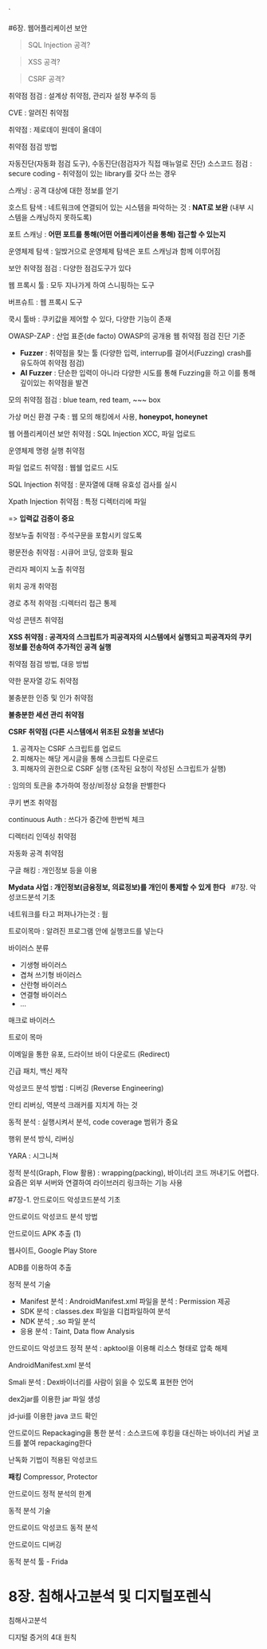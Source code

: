 `

#6장. 웹어플리케이션 보안

> SQL Injection 공격?

> XSS 공격?

> CSRF 공격?

취약점 점검 : 설계상 취약점, 관리자 설정 부주의 등

CVE : 알려진 취약점

취약점 : 제로데이 원데이 올데이

취약점 점검 방법

자동진단(자동화 점검 도구), 수동진단(점검자가 직접 매뉴얼로 진단)
소스코드 점검 : secure coding - 취약점이 있는 library를 갖다 쓰는 경우

스캐닝 : 공격 대상에 대한 정보를 얻기

호스트 탐색 : 네트워크에 연결되어 있는 시스템을 파악하는 것 : **NAT로 보완** (내부 시스템을 스캐닝하지 못하도록)

포트 스캐닝 : **어떤 포트를 통해(어떤 어플리케이션을 통해) 접근할 수 있는지**

운영체제 탐색 : 일밙거으로 운영체제 탐색은 포트 스캐닝과 함께 이루어짐

보안 취약점 점검 : 다양한 점검도구가 있다

웹 프록시 툴 : 모두 지나가게 하여 스니핑하는 도구

버프슈트 : 웹 프록시 도구

쿡시 툴바 : 쿠키값을 제어할 수 있다, 다양한 기능이 존재

OWASP-ZAP : 산업 표준(de facto) OWASP의 공개용 웹 취약점 점검 진단 기준
- **Fuzzer** : 취약점을 찾는 툴 (다양한 입력, interrup를 걸어서(Fuzzing) crash를 유도하여 취약점 점검)
- **AI Fuzzer** : 단순한 입력이 아니라 다양한 시도를 통해 Fuzzing을 하고 이를 통해 깊이있는 취약점을 발견

모의 취약점 점검 : blue team, red team, ~~~ box

가상 머신 환경 구축 : 웹 모의 해킹에서 사용, **honeypot, honeynet**

웹 어플리케이션 보안 취약점 : SQL Injection XCC, 파일 업로드

운영체제 명령 실행 취약점

파일 업로드 취약점 : 웹쉘 업로드 시도

SQL Injection 취약점 : 문자열에 대해 유효성 검사를 실시

Xpath Injection 취약점 : 특정 디렉터리에 파일

=> **입력값 검증이 중요**

정보누출 취약점 : 주석구문을 포함시키 않도록

평문전송 취약점 : 시큐어 코딩, 암호화 필요

관리자 페이지 노출 취약점

위치 공개 취약점

경로 추적 취약점 :디렉터리 접근 통제

악성 콘텐츠 취약점

**XSS 취약점 : 공격자의 스크립트가 피공격자의 시스템에서 실행되고 피공격자의 쿠키 정보를 전송하여 추가적인 공격 실행**

취약점 점검 방법, 대응 방법

약한 문자열 강도 취약점

불충분한 인증 및 인가 취약점

**불충분한 세션 관리 취약점**

**CSRF 취약점 (다른 시스템에서 위조된 요청을 보낸다)**
1. 공격자는 CSRF 스크립트를 업로드
2. 피해자는 해당 게시글을 통해 스크립트 다운로드
3. 피해자의 권한으로 CSRF 실행 (조작된 요청이 작성된 스크립트가 실행)

: 임의의 토큰을 추가하여 정상/비정상 요청을 판별한다

쿠키 변조 취약점

continuous Auth : 쓰다가 중간에 한번씩 체크

디렉터리 인덱싱 취약점

자동화 공격 취약점

구글 해킹 : 개인정보 등을 이용

**Mydata 사업 : 개인정보(금융정보, 의료정보)를 개인이 통제할 수 있게 한다**`
`
#7장. 악성코드분석 기초

네트워크를 타고 퍼져나가는것 : 웜

트로이목마 : 알려진 프로그램 안에 실행코드를 넣는다

바이러스 분류
- 기생형 바이러스
- 겹쳐 쓰기형 바이러스
- 산란형 바이러스
- 연결형 바이러스
- ...

매크로 바이러스

트로이 목마

이메일을 통한 유포, 드라이브 바이 다운로드 (Redirect)

긴급 패치, 백신 제작

악성코드 분석 방법 : 디버깅 (Reverse Engineering)

안티 리버싱, 역분석 크래커를 지치게 하는 것

동적 분석 : 실행시켜서 분석, code coverage 범위가 중요

행위 분석 방식, 리버싱

YARA : 시그니쳐

정적 분석(Graph, Flow 활용) : wrapping(packing), 바이너리 코드 꺼내기도 어렵다.
요즘은 외부 서버와 연결하여 라이브러리 링크하는 기능 사용

#7장-1. 안드로이드 악성코드분석 기초

안드로이드 악성코드 분석 방법

안드로이드 APK 추출 (1)

웹사이트, Google Play Store

ADB를 이용하여 추출

정적 분석 기술
- Manifest 분석 : AndroidManifest.xml 파일을 분석 : Permission 제공
- SDK 분석 : classes.dex 파일을 디컴파일하여 분석
- NDK 분석 ; .so 파일 분석
- 응용 분석 : Taint, Data flow Analysis

안드로이드 악성코드 정적 분석 : apktool을 이용해 리소스 형태로 압축 해제

AndroidManifest.xml 분석

Smali 분석 : Dex바이너리를 사람이 읽을 수 있도록 표현한 언어

dex2jar를 이용한 jar 파일 생성

jd-jui를 이용한 java 코드 확인

안드로이드 Repackaging을 통한 분석 : 소스코드에 후킹을 대신하는 바이너리 커널 코드를 붙여 repackaging한다

난독화 기법이 적용된 악성코드

**패킹**
Compressor, Protector

안드로이드 정적 분석의 한계

동적 분석 기술

안드로이드 악성코드 동적 분석

안드로이드 디버깅

동적 분석 툴 - Frida



# 8장. 침해사고분석 및 디지털포렌식

침해사고분석

디지털 증거의 4대 원칙

